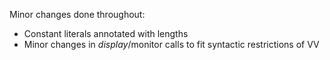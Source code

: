 Minor changes done throughout:

- Constant literals annotated with lengths
- Minor changes in $display/$monitor calls to fit syntactic restrictions of VV
